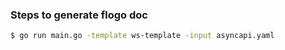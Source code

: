 ### Steps to generate flogo doc

```bash
$ go run main.go -template ws-template -input asyncapi.yaml
```
